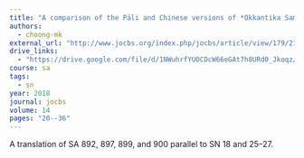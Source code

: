 ```yaml
---
title: "A comparison of the Pāli and Chinese versions of *Okkantika Saṃyutta, Uppāda Saṃyutta, Kilesa Saṃyutta* and *Rāhula Saṃyutta*: early Buddhist discourses on entering, arising, affliction, and the Venerable Rāhula"
authors:
  - choong-mk
external_url: "http://www.jocbs.org/index.php/jocbs/article/view/179/212"
drive_links: 
  - "https://drive.google.com/file/d/1NWuhrfYUOCDcW66eGAt7h8URd0_Jkoqz/view?usp=drivesdk"
course: sa
tags:
  - sn
year: 2018
journal: jocbs
volume: 14
pages: "20--36"
---
```


A translation of SA 892, 897, 899, and 900 parallel to SN 18 and 25–27.

